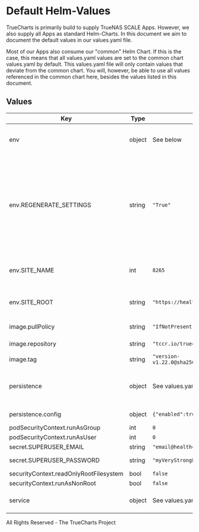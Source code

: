# Default Helm-Values

TrueCharts is primarily build to supply TrueNAS SCALE Apps.
However, we also supply all Apps as standard Helm-Charts. In this document we aim to document the default values in our values.yaml file.

Most of our Apps also consume our "common" Helm Chart.
If this is the case, this means that all values.yaml values are set to the common chart values.yaml by default. This values.yaml file will only contain values that deviate from the common chart.
You will, however, be able to use all values referenced in the common chart here, besides the values listed in this document.

## Values

| Key | Type | Default | Description |
|-----|------|---------|-------------|
| env | object | See below | environment variables. See [image docs](https://github.com/linuxserver/docker-healthchecks#parameters) for more details. |
| env.REGENERATE_SETTINGS | string | `"True"` | Set to true to always override the local_settings.py file with values from environment variables. Do not set to True if you have made manual modifications to this file. |
| env.SITE_NAME | int | `8265` | The site's name (e.g., "Example Corp HealthChecks") |
| env.SITE_ROOT | string | `"https://healthchecks.domain"` | The site's top-level URL and the port it listens to |
| image.pullPolicy | string | `"IfNotPresent"` | image pull policy |
| image.repository | string | `"tccr.io/truecharts/healthchecks"` | image repository |
| image.tag | string | `"version-v1.22.0@sha256:234347d239410227e8d4585c467293f7bb59859f2042bad885633c1ff30c98f2"` | image tag |
| persistence | object | See values.yaml | Configure persistence settings for the chart under this key. |
| persistence.config | object | `{"enabled":true,"mountPath":"/config"}` | Volume used for configuration |
| podSecurityContext.runAsGroup | int | `0` |  |
| podSecurityContext.runAsUser | int | `0` |  |
| secret.SUPERUSER_EMAIL | string | `"email@healthchecks.io"` | Superuser email |
| secret.SUPERUSER_PASSWORD | string | `"myVeryStrongPassword"` | Superuser password |
| securityContext.readOnlyRootFilesystem | bool | `false` |  |
| securityContext.runAsNonRoot | bool | `false` |  |
| service | object | See values.yaml | Configures service settings for the chart. |

All Rights Reserved - The TrueCharts Project
